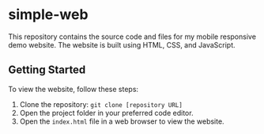 # simple-web
This repository contains the source code and files for my mobile responsive demo website. The website is built using HTML, CSS, and JavaScript.

## Getting Started

To view the website, follow these steps:

1. Clone the repository: `git clone [repository URL]`
2. Open the project folder in your preferred code editor.
3. Open the `index.html` file in a web browser to view the website.
